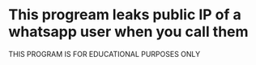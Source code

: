# This progream leaks public IP of a whatsapp user when you call them


THIS PROGRAM IS FOR EDUCATIONAL PURPOSES ONLY

